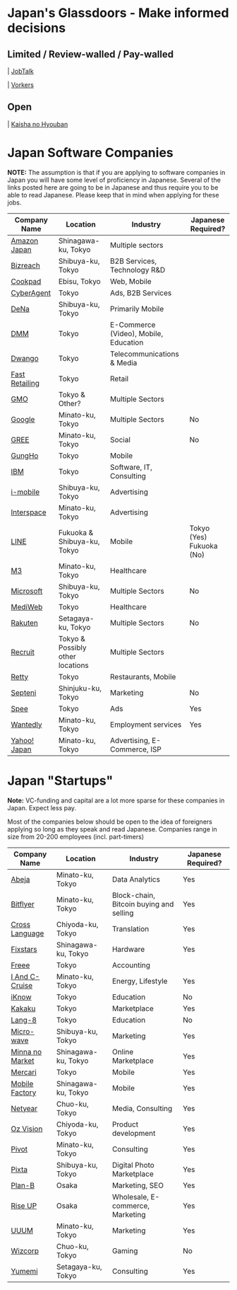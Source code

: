 # Japan's Glassdoors - Make informed decisions
## Limited / Review-walled / Pay-walled
| [JobTalk](https://jobtalk.jp)

| [Vorkers](https://www.vorkers.com)

## Open
| [Kaisha no Hyouban](https://en-hyouban.com)

# Japan Software Companies

**NOTE:**
The assumption is that if you are applying to software companies in Japan you will have some level of proficiency in Japanese. Several of the links posted here are going to be in Japanese and thus require you to be able to read Japanese. Please keep that in mind when applying for these jobs.

| Company Name | Location | Industry | Japanese Required? |
| --- | --- | --- | --- |
| [Amazon Japan](https://www.amazon.jobs/en/locations/tokyo-area-japan?base_query=&job_count=10&result_limit=10&sort=relevant&location%5B%5D=tokyo-area-japan&cache) | Shinagawa-ku, Tokyo | Multiple sectors | |
| [Bizreach](http://www.bizreach.co.jp/recruit/) | Shibuya-ku, Tokyo | B2B Services, Technology R&D | |
| [Cookpad](https://recruit.cookpad.com/) | Ebisu, Tokyo | Web, Mobile | |
| [CyberAgent](https://www.cyberagent.co.jp/recruit/) |  Tokyo | Ads, B2B Services | |
| [DeNa](http://dena.com/intl/careers/positions/) | Shibuya-ku, Tokyo | Primarily Mobile | |
| [DMM](http://www.dmm.com/recruit/) | Tokyo | E-Commerce (Video), Mobile, Education | |
| [Dwango](http://dwango.co.jp/recruit/) | Tokyo | Telecommunications & Media | |
| [Fast Retailing](https://www.fastretailing.com/employment/ja/) | Tokyo | Retail | |
| [GMO](http://recruit.gmo.jp/) | Tokyo & Other? | Multiple Sectors | |
| [Google](https://www.google.com/about/careers/locations/tokyo/) | Minato-ku, Tokyo | Multiple Sectors | No |
| [GREE](http://jobs.gree.net/jp/ja/career/) | Minato-ku, Tokyo | Social | No |
| [GungHo](http://www.gungho.co.jp/recruit/) | Tokyo | Mobile | |
| [IBM](http://www-07.ibm.com/employment/jp/cp01/) | Tokyo | Software, IT, Consulting | |
| [i-mobile](https://www.i-mobile.co.jp/recruit/) | Shibuya-ku, Tokyo | Advertising | |
| [Interspace](https://www.interspace.ne.jp/recruit/offer/) | Minato-ku, Tokyo | Advertising | |
| [LINE](https://linecorp.com/ja/career/ja/all) | Fukuoka & Shibuya-ku, Tokyo | Mobile | Tokyo (Yes) <br /> Fukuoka (No) |
| [M3](https://corporate.m3.com/recruit/job/) | Minato-ku, Tokyo | Healthcare | |
| [Microsoft](http://microsoft-college.jp/) | Shibuya-ku, Tokyo | Multiple Sectors | No |
| [MediWeb](http://www.mediweb.jp/job.html) | Tokyo | Healthcare | |
| [Rakuten](http://global.rakuten.com/corp/careers/engineering/) | Setagaya-ku, Tokyo | Multiple Sectors | No |
| [Recruit](http://www.recruit.jp/employment/) | Tokyo & Possibly other locations | Multiple Sectors | |
| [Retty](https://corp.retty.me/recruit/) | Tokyo | Restaurants, Mobile | |
| [Septeni](https://www.septeni.co.jp/en/recruit/) | Shinjuku-ku, Tokyo | Marketing | No |
| [Spee](http://speee.jp/) | Tokyo | Ads | Yes |
| [Wantedly](https://us.wantedly.com/companies/wantedly/projects) | Minato-ku, Tokyo | Employment services | Yes |
| [Yahoo! Japan](http://hr.yahoo.co.jp/job-info/) | Minato-ku, Tokyo | Advertising, E-Commerce, ISP | |

# Japan "Startups"

**Note:** VC-funding and capital are a lot more sparse for these companies in Japan. Expect less pay.

Most of the companies below should be open to the idea of foreigners applying so long as they speak and read Japanese. Companies range in size from 20-200 employees (incl. part-timers)

| Company Name | Location | Industry | Japanese Required? |
| --- | --- | --- | --- |
| [Abeja](https://abeja.asia) | Minato-ku, Tokyo | Data Analytics | Yes |
| [Bitflyer](https://bitflyer.jp/Recruit) | Minato-ku, Tokyo | Block-chain, Bitcoin buying and selling | Yes |
| [Cross Language](http://www.crosslanguage.co.jp/company/recruit.html) | Chiyoda-ku, Tokyo | Translation | Yes |
| [Fixstars](http://www.fixstars.com/recruit/ja/jobcategory/) | Shinagawa-ku, Tokyo | Hardware | Yes |
| [Freee](https://jobs.freee.co.jp/) | Tokyo | Accounting | |
| [I And C-Cruise](https://www.iacc.co.jp/recruit/) | Minato-ku, Tokyo | Energy, Lifestyle | Yes |
| [iKnow](https://iknow.jp/) | Tokyo | Education | No |
| [Kakaku](http://corporate.kakaku.com/recruit) | Tokyo | Marketplace | Yes |
| [Lang-8](https://www.wantedly.com/companies/lang-8/projects) | Tokyo | Education | No |
| [Micro-wave](http://www.micro-wave.net/recruit/career/) | Shibuya-ku, Tokyo | Marketing | Yes |
| [Minna no Market](http://www.minma.jp/careers/) | Shinagawa-ku, Tokyo | Online Marketplace | Yes |
| [Mercari](https://www.mercari.com/jp/jobs/) | Tokyo | Mobile | Yes |
| [Mobile Factory](http://www.mobilefactory.jp/recruit/detail) | Shinagawa-ku, Tokyo | Mobile | Yes |
| [Netyear](http://recruit.netyear.net/) | Chuo-ku, Tokyo | Media, Consulting | Yes |
| [Oz Vision](http://www.oz-vision.co.jp/recruit/career_detail/) | Chiyoda-ku, Tokyo | Product development | Yes |
| [Pivot](https://pivot.jp/recruit) | Minato-ku, Tokyo | Consulting | Yes |
| [Pixta](https://recruit.pixta.co.jp/) | Shibuya-ku, Tokyo | Digital Photo Marketplace | Yes |
| [Plan-B](https://www.plan-b.co.jp/recruit/) | Osaka | Marketing, SEO | Yes |
| [Rise UP](https://r-up.jp/recruit/) | Osaka | Wholesale, E-commerce, Marketing | Yes |
| [UUUM](http://www.uuum.co.jp/recruit) | Minato-ku, Tokyo | Marketing | Yes |
| [Wizcorp](https://wizcorp.workable.com) | Chuo-ku, Tokyo | Gaming | No |
| [Yumemi](http://recruit.yumemi.co.jp/) | Setagaya-ku, Tokyo | Consulting | Yes |
